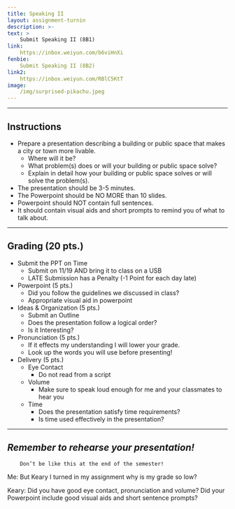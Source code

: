 ```yaml
---
title: Speaking II
layout: assignment-turnin
description: >-
text: >
    Submit Speaking II (8B1)
link: 
    https://inbox.weiyun.com/b6viHnXi
fenbie:
    Submit Speaking II (8B2)
link2:
    https://inbox.weiyun.com/RBlC5KtT
image: 
    /img/surprised-pikachu.jpeg
---
```

---

## Instructions
* Prepare a presentation describing a building or public space that makes a city or town more livable.
	* Where will it be?
	* What problem(s) does or will your building or public space solve?
	* Explain in detail how your building or public space solves or will solve the problem(s).
* The presentation should be 3-5 minutes.
* The Powerpoint should be NO MORE than 10 slides.
* Powerpoint should NOT contain full sentences.
* It should contain visual aids and short prompts to remind you of what to talk about.

---
## Grading (20 pts.)
* Submit the PPT on Time
	* Submit on 11/19 AND bring it to class on a USB
    * LATE Submission has a Penalty (-1 Point for each day late)
* Powerpoint (5 pts.)
	* Did you follow the guidelines we discussed in class?
	* Appropriate visual aid in powerpoint
* Ideas & Organization (5 pts.)
	* Submit an Outline
    * Does the presentation follow a logical order?
    * Is it Interesting?
* Pronunciation (5 pts.)
	* If it effects my understanding I will lower your grade.
	* Look up the words you will use before presenting!
* Delivery (5 pts.)
	* Eye Contact
	    * Do not read from a script
    * Volume
	    * Make sure to speak loud enough for me and your classmates to hear you
	* Time
	    * Does the presentation satisfy time requirements?
	    * Is time used effectively in the presentation?
---
## ***Remember to rehearse your presentation!***

        Don’t be like this at the end of the semester!

Me: But Keary I turned in my assignment why is my grade so low?

Keary: Did you have good eye contact, pronunciation and volume? Did your Powerpoint include good visual aids and short sentence prompts?

